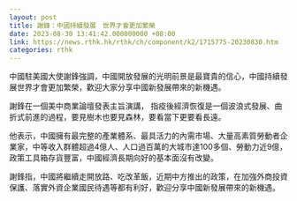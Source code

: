 ```yaml
---
layout: post
title: 謝鋒：中國持續發展　世界才會更加繁榮
date: 2023-08-30 13:41:42.000000000 +08:00
link: https://news.rthk.hk/rthk/ch/component/k2/1715775-20230830.htm
categories: rthk
---
```


中國駐美國大使謝鋒強調，中國開放發展的光明前景是最寶貴的信心，中國持續發展世界才會更加繁榮，歡迎大家分享中國新發展帶來的新機遇。

謝鋒在一個美中商業論壇發表主旨演講， 指疫後經濟恢復是一個波浪式發展、曲折式前進的過程，要見樹木也要見森林，要看當下更要看長遠。

他表示，中國擁有最完整的產業體系、最具活力的內需市場、大量高素質勞動者企業家，中等收入群體超過4億人、人口過百萬的大城市達100多個、勞動力近9億，政策工具箱存貨豐富，中國經濟長期向好的基本面沒有改變。

謝鋒指，中國將繼續走開放路、吃改革飯，近期中方推出的政策，在加強外商投資保護、落實外資企業國民待遇等都有利好，歡迎分享中國新發展帶來的新機遇。
